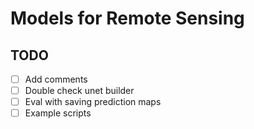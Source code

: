 # Models for Remote Sensing
## TODO
- [ ] Add comments
- [ ] Double check unet builder
- [ ] Eval with saving prediction maps
- [ ] Example scripts
